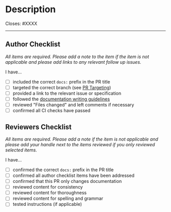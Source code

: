 # Description

Closes: #XXXX

<!-- Add a description of the changes that this PR introduces and the files that
are the most critical to review. -->

<!-- Pull requests that sit inactive for longer than 30 days will be closed.  -->
---

## Author Checklist

*All items are required. Please add a note to the item if the item is not applicable and
please add links to any relevant follow up issues.*

I have...

* [ ] included the correct `docs:` prefix in the PR title
* [ ] targeted the correct branch (see [PR Targeting](https://github.com/cosmos/cosmos-sdk/blob/main/CONTRIBUTING.md#pr-targeting))
* [ ] provided a link to the relevant issue or specification
* [ ] followed the [documentation writing guidelines](https://github.com/cosmos/cosmos-sdk/blob/main/docs/DOC_WRITING_GUIDELINES.md)
* [ ] reviewed "Files changed" and left comments if necessary
* [ ] confirmed all CI checks have passed

## Reviewers Checklist

*All items are required. Please add a note if the item is not applicable and please add
your handle next to the items reviewed if you only reviewed selected items.*

I have...

* [ ] confirmed the correct `docs:` prefix in the PR title
* [ ] confirmed all author checklist items have been addressed
* [ ] confirmed that this PR only changes documentation
* [ ] reviewed content for consistency
* [ ] reviewed content for thoroughness
* [ ] reviewed content for spelling and grammar
* [ ] tested instructions (if applicable)
